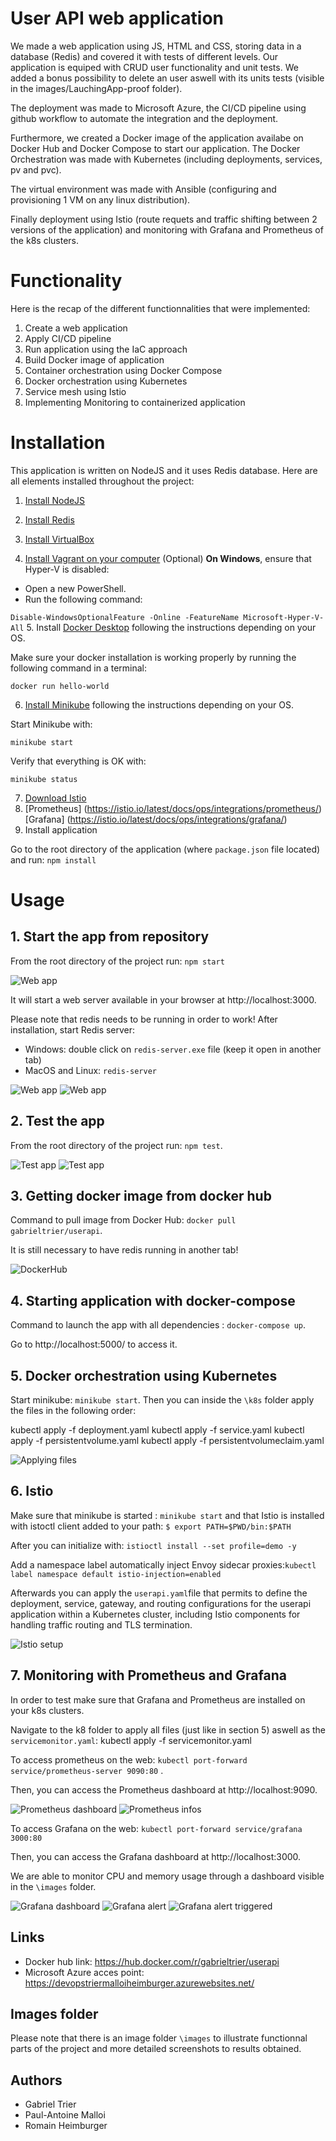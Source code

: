 # User API web application

We made a web application using JS, HTML and CSS, storing data in a database (Redis) and covered it with tests of different levels. Our application is equiped with CRUD user functionality and unit tests. We added a bonus possibility to delete an user aswell with its units tests (visible in the images/LauchingApp-proof folder). 

The deployment was made to Microsoft Azure, the CI/CD pipeline using github workflow to automate the integration and the deployment.

Furthermore, we created a Docker image of the application availabe on Docker Hub and Docker Compose to start our application. The Docker Orchestration was made with Kubernetes (including deployments, services, pv and pvc).

The virtual environment was made with Ansible (configuring and provisioning 1 VM on any linux distribution). 

Finally deployment using Istio (route requets and traffic shifting between 2 versions of the application) and monitoring with Grafana and Prometheus of the k8s clusters.

# Functionality

Here is the recap of the different functionnalities that were implemented: 

1. Create a web application
2. Apply CI/CD pipeline
3. Run application using the IaC approach
4. Build Docker image of application
5. Container orchestration using Docker Compose
6. Docker orchestration using Kubernetes
7. Service mesh using Istio
8. Implementing Monitoring to containerized application

# Installation

This application is written on NodeJS and it uses Redis database. Here are all elements installed throughout the project: 

1. [Install NodeJS](https://nodejs.org/en/download/)

2. [Install Redis](https://redis.io/download)

3. [Install VirtualBox](https://www.virtualbox.org/wiki/Downloads)

4. [Install Vagrant on your computer](https://www.vagrantup.com/downloads.html)
(Optional) **On Windows**, ensure that Hyper-V is disabled:
- Open a new PowerShell.
- Run the following command: 

`Disable-WindowsOptionalFeature -Online -FeatureName Microsoft-Hyper-V-All`
5. Install [Docker Desktop](https://www.docker.com/get-started) following the instructions depending on your OS.

Make sure your docker installation is working properly by running the following command in a terminal:
```
docker run hello-world
```
6. [Install Minikube](https://kubernetes.io/docs/tasks/tools/install-minikube/) following the instructions depending on your OS.

Start Minikube with:
```
minikube start
```
Verify that everything is OK with:
```
minikube status
```
7. [Download Istio](https://istio.io/docs/setup/getting-started/)
8. [Prometheus] (https://istio.io/latest/docs/ops/integrations/prometheus/)
[Grafana] (https://istio.io/latest/docs/ops/integrations/grafana/)
9. Install application

Go to the root directory of the application (where `package.json` file located) and run: `npm install`

# Usage

## 1. Start the app from repository

From the root directory of the project run: `npm start`

![Web app](images/LauchingApp-proof/LaunchingAppNPMStart.png)

It will start a web server available in your browser at http://localhost:3000.

Please note that redis needs to be running in order to work! 
After installation, start Redis server:

- Windows: double click on `redis-server.exe` file (keep it open in another tab)
- MacOS and Linux: `redis-server`

![Web app](images/LauchingApp-proof/webapp.png)
![Web app](images/LauchingApp-proof/webapp2.png)

## 2. Test the app

From the root directory of the project run: `npm test`. 

![Test app](images/LauchingApp-proof/test2.png)
![Test app](images/LauchingApp-proof/test3.png)

## 3. Getting docker image from docker hub

Command to pull image from Docker Hub: `docker pull gabrieltrier/userapi`.

It is still necessary to have redis running in another tab!

![DockerHub](images/DockerHub/dockerhub.png)

## 4. Starting application with docker-compose

Command to launch the app with all dependencies : `docker-compose up`.

Go to http://localhost:5000/ to access it. 

## 5. Docker orchestration using Kubernetes

Start minikube: `minikube start`.
Then you can inside the `\k8s` folder apply the files in the following order: 

kubectl apply -f deployment.yaml
kubectl apply -f service.yaml
kubectl apply -f persistentvolume.yaml
kubectl apply -f persistentvolumeclaim.yaml

![Applying files](images/K8s-proof/applyk8s.png)

## 6. Istio 

Make sure that minikube is started : `minikube start` and that Istio is installed with istoctl client added to your path: `$ export PATH=$PWD/bin:$PATH`

After you can initialize with: `istioctl install --set profile=demo -y`

Add a namespace label automatically inject Envoy sidecar proxies:`kubectl label namespace default istio-injection=enabled`

Afterwards you can apply the `userapi.yaml`file that permits to define the deployment, service, gateway, and routing configurations for the userapi application within a Kubernetes cluster, including Istio components for handling traffic routing and TLS termination.

![Istio setup](images/Istio-proof/part2.png)

## 7. Monitoring with Prometheus and Grafana

In order to test make sure that Grafana and Prometheus are installed on your k8s clusters. 

Navigate to the k8 folder to apply all files (just like in section 5) aswell as the `servicemonitor.yaml`: 
kubectl apply -f servicemonitor.yaml

To access prometheus on the web: `kubectl port-forward service/prometheus-server 9090:80` . 

Then, you can access the Prometheus dashboard at http://localhost:9090.

![Prometheus dashboard](images/Monitoring/prometheuszoomed.png)
![Prometheus infos](images/Monitoring/prometheus4.png)

To access Grafana on the web: `kubectl port-forward service/grafana 3000:80`

Then, you can access the Grafana dashboard at http://localhost:3000.

We are able to monitor CPU and memory usage through a dashboard visible in the `\images` folder. 

![Grafana dashboard](images/Monitoring/grafandashboard3.png)
![Grafana alert](images/Monitoring/grafanadashboard2.png)
![Grafana alert triggered](images/Monitoring/alertTriggeredpng.png)

## Links
- Docker hub link: https://hub.docker.com/r/gabrieltrier/userapi
- Microsoft Azure acces point: https://devopstriermalloiheimburger.azurewebsites.net/

## Images folder
Please note that there is an image folder `\images` to illustrate functionnal parts of the project and more detailed screenshots to results obtained. 
## Authors

- Gabriel Trier
- Paul-Antoine Malloi
- Romain Heimburger
